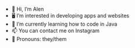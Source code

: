 - 👋 Hi, I’m Alen
- 🖥️ I’m interested in developing apps and websites
- 🌱 I’m currently learning how to code in Java
- 📫 You can contact me on Instagram
- 💜 Pronouns: they/them

<!---
alencrystal/alencrystal is a ✨ special ✨ repository because its `README.md` (this file) appears on your GitHub profile.
You can click the Preview link to take a look at your changes.
--->
